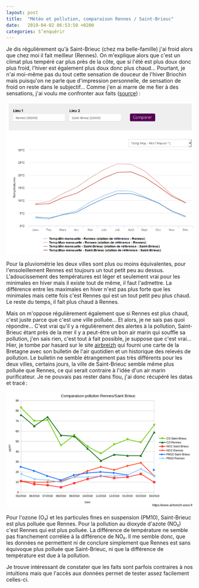 ```yaml
---
layout: post
title:  "Météo et pollution, comparaison Rennes / Saint-Brieuc"
date:   2019-04-02 06:53:50 +0200
categories: S’enquérir
---
```

Je dis régulièrement qu'à Saint-Brieuc (chez ma belle-famille) j'ai
froid alors que chez moi il fait meilleur (Rennes). On m'explique alors
que c'est un climat plus tempéré car plus près de la côte, que si l'été
est plus doux donc plus froid, l'hiver est également plus doux donc plus
chaud... Pourtant, je n'ai moi-même pas du tout cette sensation de
douceur de l'hiver Briochin mais puisqu'on ne parle que d'impression
personnelle, de sensation de froid on reste dans le subjectif... Comme
j'en ai marre de me fier à des sensations, j'ai voulu me confronter aux
faits
([source](https://web.archive.org/web/20211024163629/http://www.meteofrance.com/climat/comparateur)) :

![Meteo-Pollution_meteofrance.com-climat-comparateur.png](/assets/images/Meteo-Pollution_meteofrance.com-climat-comparateur.png)

Pour la pluviométrie les deux villes sont plus ou moins équivalentes,
pour l'ensoleillement Rennes est toujours un tout petit peu au dessus.
L'adoucissement des températures est léger et seulement vrai pour les
minimales en hiver mais il existe tout de même, il faut l'admettre. La
différence entre les maximales en hiver n'est pas plus forte que les
minimales mais cette fois c'est Rennes qui est un tout petit peu plus
chaud. Le reste du temps, il fait plus chaud à Rennes.

Mais on m'oppose régulièrement également que si Rennes est plus chaud,
c'est juste parce que c'est une ville polluée... Et alors, je ne sais
pas quoi répondre... C'est vrai qu'il y a régulièrement des alertes à la
pollution, Saint-Brieuc étant près de la mer il y a peut-être un bon air
marin qui souffle sa pollution, j'en sais rien, c'est tout à fait
possible, je suppose que c'est vrai... Hier, je tombe par hasard sur le
site
[airbreizh](https://web.archive.org/web/20211024163629/https://www.airbreizh.asso.fr/)
qui fourni une carte de la Bretagne avec son bulletin de l'air quotidien
et un historique des relevés de pollution. Le bulletin ne semble
étrangement pas très différents pour les deux villes, certains jours, la
ville de Saint-Brieuc semble même plus polluée que Rennes, ce qui serait
contraire à l'idée d'un air marin purificateur. Je ne pouvais pas rester
dans flou, j'ai donc récupéré les datas et tracé :

![Meteo-Pollution_pollution_rennes-saint-brieuc.png](/assets/images/Meteo-Pollution_pollution_rennes-saint-brieuc.png)

Pour l'ozone (O₃) et les particules fines en suspension (PM10),
Saint-Brieuc est plus polluée que Rennes. Pour la pollution au dioxyde
d\'azote (NO₂) c'est Rennes qui est plus polluée. La différence de
température ne semble pas franchement corrélée à la différence de NO₂.
Il me semble donc, que les données ne permettent ni de conclure
simplement que Rennes est sans équivoque plus polluée que Saint-Brieuc,
ni que la différence de température est due à la pollution.

Je trouve intéressant de constater que les faits sont parfois contraires
à nos intuitions mais que l'accès aux données permet de tester assez
facilement celles-ci.
